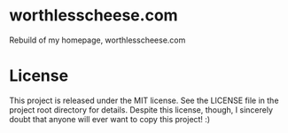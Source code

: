 worthlesscheese.com
===================

Rebuild of my homepage, worthlesscheese.com

License
=======

This project is released under the MIT license.  See the LICENSE file in the project root directory
for details.  Despite this license, though, I sincerely doubt that anyone will ever want to copy this project! :)
